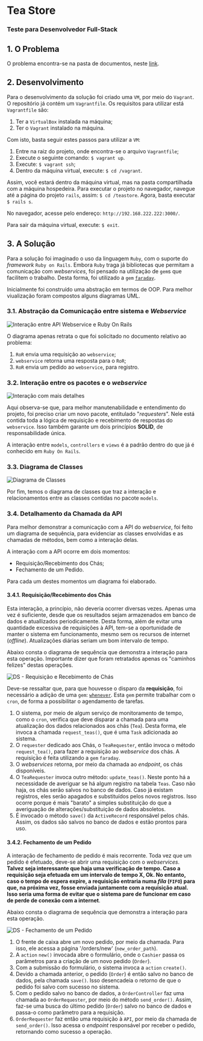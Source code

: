 # Tea Store
### Teste para Desenvolvedor Full-Stack

## 1. O Problema
O problema encontra-se na pasta de documentos, neste [link][problema].

## 2. Desenvolvimento
Para o desenvolvimento da solução foi criado uma `VM`, por meio do `Vagrant`. O repositório já contém um `Vagrantfile`.
Os requisitos para utilizar está `Vagrantfile` são:

1. Ter a `VirtualBox` instalada na máquina;
2. Ter o `Vagrant` instalado na máquina.

Com isto, basta seguir estes passos para utilizar a `VM`:

1. Entre na raiz do projeto, onde encontra-se o arquivo `Vagrantfile`;
2. Execute o seguinte comando: `$ vagrant up`.
3. Execute: `$ vagrant ssh`;
4. Dentro da máquina virtual, execute: `$ cd /vagrant`.

Assim, você estará dentro da máquina virtual, mas na pasta compartilhada com a máquina hospedeira.
Para executar o projeto no navegador, navegue até a página do projeto `rails`, assim:
`$ cd /teastore`. Agora, basta executar `$ rails s`.

No navegador, acesse pelo endereço: `http://192.168.222.222:3000/`.

Para sair da máquina virtual, execute: `$ exit`.

## 3. A Solução
Para a solução foi imaginado o uso da linguagem `Ruby`, com o suporte do _framework_ `Ruby on Rails`. Embora `Ruby` traga já bibliotecas que permitam a comunicação com _webservices_, foi pensado na utilização de `gem`s que facilitem o trabalho. Desta forma, foi utilizado a `gem` [`faraday`][faraday].

Inicialmente foi construído uma abstração em termos de OOP. Para melhor viualização foram compostos alguns diagramas UML.

### 3.1. Abstração da Comunicação entre sistema e _Webservice_

![Interação entre API Webservice e Ruby On Rails](https://github.com/TomazMartins/tea-store/blob/master/uml/interaction-ror-webservice.png)

O diagrama apenas retrata o que foi solicitado no documento relativo ao problema:

1. `RoR` envia uma requisição ao `webservice`;
2. `webservice` retorna uma resposta para o `RoR`;
3. `RoR` envia um pedido ao `webservice`, para registro.

### 3.2. Interação entre os pacotes e o _webservice_

![Interação com mais detalhes](https://github.com/TomazMartins/tea-store/blob/master/uml/interaction-more-details.png)

Aqui observa-se que, para melhor manutenabilidade e entendimento do projeto, foi preciso criar um novo pacote, entitulado "_requesters_". Nele está contida toda a lógica de requisição e recebimento de respostas do `webservice`. Isso também garante um dois princípios **SOLID**, de responsabilidade única.

A interação entre `models`, `controllers` e `views` é a padrão dentro do que já é conhecido em `Ruby On Rails`.

### 3.3. Diagrama de Classes

![Diagrama de Classes](https://github.com/TomazMartins/tea-store/blob/master/uml/class-diagram-models-onlytea.png)

Por fim, temos o diagrama de classes que traz a interação e relacionamentos entre as classes contidas no pacote `models`.

### 3.4. Detalhamento da Chamada da API
Para melhor demonstrar a comunicação com a API do _webservice_, foi feito um diagrama de sequência, para evidenciar as classes envolvidas e as chamadas de métodos, bem como a interação delas.

A interação com a API ocorre em dois momentos:

- Requisição/Recebimento dos Chás;
- Fechamento de um Pedido.

Para cada um destes momentos um diagrama foi elaborado.

#### 3.4.1. Requisição/Recebimento dos Chás
Esta interação, a princípio, não deveria ocorrer diversas vezes. Apenas uma vez é suficiente, desde que os resultados sejam armazenados em banco de dados e atuallizados periodicamente. Desta forma, além de evitar uma quantidade excessiva de requisições à API, tem-se a oportunidade de manter o sistema em funcionamento, mesmo sem os recursos de internet (_offline_). Atualizações diárias seriam um bom intervalo de tempo.

Abaixo consta o diagrama de sequência que demonstra a interação para esta operação. Importante dizer que foram retratados apenas os "caminhos felizes" destas operações.

![DS - Requisição e Recebimento de Chás](https://github.com/TomazMartins/tea-store/blob/master/uml/request-response-tea.png)

Deve-se ressaltar que, para que houvesse o disparo da **requisição**, foi necessário a adição de uma `gem`: [`whenever`][whenever]. Esta `gem` permite trabalhar com o `cron`, de forma a possibilitar o agendamento de tarefas.

1. O sistema, por meio de algum serviço de monitoramento de tempo, como o `cron`, verifica que deve disparar a chamada para uma atualização dos dados relacionados aos chás (`Tea`). Desta forma, ele invoca a chamada `request_teas()`, que é uma `Task` adicionada ao sistema.
2. O `requester` dedicado aos Chás, o `TeaRequester`, então invoca o método `request_tea()`, para fazer a requisição ao _webservice_ dos chás. A requisição é feita utilizando a `gem` `faraday`.
3. O _webservices_ retorna, por meio da chamada ao _endpoint_, os chás disponíveis.
4. O `TeaRequester` invoca outro método: `update_teas()`. Neste ponto há a necessidade de averiguar se há algum registro na tabela `Teas`. Caso não haja, os chás serão salvos no banco de dados. Caso já existam registros, eles serão apagados e substituídos pelos novos registros. Isso ocorre porque é mais "barato" a simples substituição do que a averiguação de alterações/substituição de dados absoletos.
5. É invocado o método `save()` da `ActiveRecord` responsável pelos chás. Assim, os dados são salvos no banco de dados e estão prontos para uso.

#### 3.4.2. Fechamento de um Pedido
A interação de fechamento de pedido é mais recorrente. Toda vez que um pedido é efetuado, deve-se abrir uma requisição com o _webservices_. **Talvez seja interessante que haja uma verificação de tempo. Caso a requisição seja efetuada em um intervalo de tempo X, Ok. No entanto, caso o tempo de espera expire, a requisição entraria numa _fila_ (`FIFO`) para que, na próxima vez, fosse enviada juntamente com a requisição atual. Isso seria uma forma de evitar que o sistema pare de funcionar em caso de perde de conexão com a internet**.

Abaixo consta o diagrama de sequência que demonstra a interação para esta operação.

![DS - Fechamento de um Pedido](https://github.com/TomazMartins/tea-store/blob/master/uml/close-order.png)

1. O frente de caixa abre um novo pedido, por meio da chamada. Para isso, ele acessa a página '/orders/new' (`new_order_path`).
2. A `action` `new()` invocada abre o formulário, onde o `Cashier` passa os parâmetros para a criação de um novo pedido (`Order`).
3. Com a submissão do formulário, o sistema invoca a `action` `create()`.
4. Devido a chamada anterior, o pedido (`Order`) é então salvo no banco de dados, pela chamada `save()`. Isso desencadeia o retorno de que o pedido foi salvo com sucesso no sistema.
5. Com o pedido salvo no banco de dados, a `OrderController` faz uma chamada ao `OrderRequester`, por meio do método `send_order()`. Assim, faz-se uma busca do último pedido (`Order`) salvo no banco de dados e passa-o como parâmetro para a requisição.
6. `OrderRequester` faz então uma requisição à `API`, por meio da chamada de `send_order()`. Isso acessa o _endpoint_ responsável por receber o pedido, retornando como sucesso a operação.

[problema]: https://github.com/TomazMartins/tea-store/blob/master/docs/problem.md
[faraday]: https://github.com/lostisland/faraday
[whenever]: https://github.com/javan/whenever
